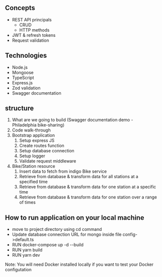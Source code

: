 ## Concepts
* REST API principals
    * CRUD
    * HTTP methods
* JWT & refresh tokens
* Request validation
## Technologies
* Node.js
* Mongoose
* TypeScript
* Express.js 
* Zod validation
* Swagger documentation 

##  structure
1. What are we going to build (Swagger documentation demo - Philadelphia bike-sharing)
2. Code walk-through
3. Bootstrap application
   1. Setup express JS
   2. Create routes function
   3. Setup database connection
   4. Setup logger
   5. Validate request middleware
4. Bike/Station resource
   1. Insert data to fetch from indigo Bike service
   2. Retrieve from database & transform data for  all stations at a specified time
   3. Retrieve from database & transform data for one station at a specific time
   4. Retrieve from database & transform data for one station over a range of times

## How to run application on your local machine
* move to project directory using cd command 
* Update database connection URL for mongo inside file config->default.ts
* RUN docker-compose up -d --build
* RUN  yarn build
* RUN  yarn dev

Note: You will need Docker installed locally if you want to test your Docker configutation

